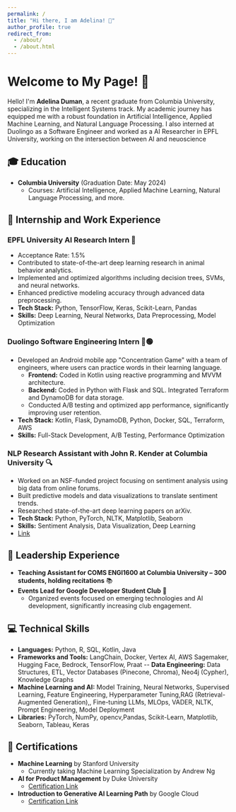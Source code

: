 ```yaml
---
permalink: /
title: "Hi there, I am Adelina! 👋"
author_profile: true
redirect_from: 
  - /about/
  - /about.html
---
```


# Welcome to My Page! 🌟

Hello! I'm **Adelina Duman**, a recent graduate from Columbia University, specializing in the Intelligent Systems track. My academic journey has equipped me with a robust foundation in Artificial Intelligence, Applied Machine Learning, and Natural Language Processing. I also interned at Duolingo as a Software Engineer and worked as a AI Researcher in EPFL University, working on the intersection between AI and neuoscience

## 🎓 Education
- **Columbia University** (Graduation Date: May 2024)
  - Courses: Artificial Intelligence, Applied Machine Learning, Natural Language Processing, and more.

## 💼 Internship and Work Experience
### **EPFL University AI Research Intern** 🧠
- Acceptance Rate: 1.5%
- Contributed to state-of-the-art deep learning research in animal behavior analytics.
- Implemented and optimized algorithms including decision trees, SVMs, and neural networks.
- Enhanced predictive modeling accuracy through advanced data preprocessing.
- **Tech Stack:** Python, TensorFlow, Keras, Scikit-Learn, Pandas
- **Skills:** Deep Learning, Neural Networks, Data Preprocessing, Model Optimization

### **Duolingo Software Engineering Intern** 🦉🟢
- Developed an Android mobile app "Concentration Game" with a team of engineers, where users can practice words in their learning language.
  - **Frontend:** Coded in Kotlin using reactive programming and MVVM architecture.
  - **Backend:** Coded in Python with Flask and SQL. Integrated Terraform and DynamoDB for data storage.
  - Conducted A/B testing and optimized app performance, significantly improving user retention.
- **Tech Stack:** Kotlin, Flask, DynamoDB, Python, Docker, SQL, Terraform, AWS
- **Skills:** Full-Stack Development, A/B Testing, Performance Optimization


### **NLP Research Assistant with John R. Kender at Columbia University** 🔍
- Worked on an NSF-funded project focusing on sentiment analysis using big data from online forums.
- Built predictive models and data visualizations to translate sentiment trends.
- Researched state-of-the-art deep learning papers on arXiv.
- **Tech Stack:** Python, PyTorch, NLTK, Matplotlib, Seaborn
- **Skills:** Sentiment Analysis, Data Visualization, Deep Learning
- [Link](https://www.cs.columbia.edu/~jrk/NSFgrants/videoaffinity/)

## 🌟 Leadership Experience
- **Teaching Assistant for COMS ENGI1600 at Columbia University – 300 students, holding recitations** 📚
- **Events Lead for Google Developer Student Club** 🥳
  - Organized events focused on emerging technologies and AI development, significantly increasing club engagement.


## 💻 Technical Skills
- **Languages:** Python, R, SQL, Kotlin, Java
- **Frameworks and Tools:** LangChain,  Docker, Vertex AI, AWS Sagemaker, Hugging Face, Bedrock, TensorFlow, Praat
-- **Data Engineering:** Data Structures, ETL, Vector Databases (Pinecone, Chroma), Neo4j (Cypher), Knowledge Graphs
- **Machine Learning and AI:** Model Training, Neural Networks, Supervised Learning,  Feature Engineering, Hyperparameter Tuning,RAG (Retrieval-Augmented Generation),, Fine-tuning LLMs, MLOps, VADER, NLTK, Prompt Engineering, Model Deployment
- **Libraries:** PyTorch, NumPy, opencv,Pandas, Scikit-Learn, Matplotlib, Seaborn, Tableau, Keras


## 📜 Certifications
- **Machine Learning** by Stanford University
  - Currently taking Machine Learning Specialization by Andrew Ng
- **AI for Product Management** by Duke University
  - [Certification Link](https://coursera.org/share/4459a4c9419eb3e1088fee9e5ecfcc71)
- **Introduction to Generative AI Learning Path** by Google Cloud
  - [Certification Link](https://www.cloudskillsboost.google/public_profiles/7e0bdce2-c4da-40c7-a410-0ffb076ff6ed)
